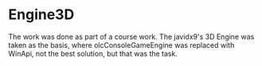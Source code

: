 # Engine3D

The work was done as part of a course work. 
The javidx9's 3D Engine was taken as the basis, where olcConsoleGameEngine was replaced with WinApi, not the best solution, but that was the task.
